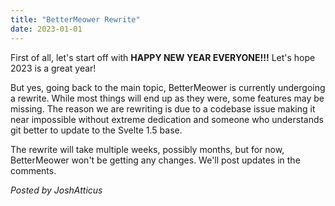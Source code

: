 ```yaml
---
title: "BetterMeower Rewrite"
date: 2023-01-01
---
```

First of all, let's start off with **HAPPY NEW YEAR EVERYONE!!!** Let's hope 2023 is a great year!

But yes, going back to the main topic, BetterMeower is currently undergoing a rewrite. While most things will end up as they were, some features may be missing. The reason we are rewriting is due to a codebase issue making it near impossible without extreme dedication and someone who understands git better to update to the Svelte 1.5 base.

The rewrite will take multiple weeks, possibly months, but for now, BetterMeower won't be getting any changes. We'll post updates in the comments.

*Posted by JoshAtticus*

<script src="https://utteranc.es/client.js"
        repo="BetterMeower/Blog"
        issue-term="title"
        label="comment"
        theme="github-light"
        crossorigin="anonymous"
        async>
</script>

